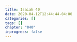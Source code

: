 ```yaml
---
title: Isaiah 40
date: 2020-04-12T12:44:44-04:00
categories: []
tags: []
chapter: "040"
inprogress: false
---
```


